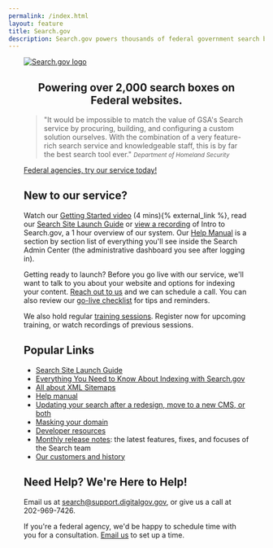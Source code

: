 ```yaml
---
permalink: /index.html
layout: feature
title: Search.gov
description: Search.gov powers thousands of federal government search boxes. Use it to improve the public's search experience on your agency's site.
---
```



<article class="article feature" style="padding:0 30px; margin-top: 10px;">
<div class="banner" style="text-center center-block">
  <a href="/">
    <img class="img-responsive center-block" src="{{ "/assets/img/site/searchdotgovlogo.png" | prepend: site.baseurl }}" alt="Search.gov logo"/>
  </a>
</div>

<div style="text-align: center;">
<h1>Powering over 2,000 search boxes on Federal websites.</h1>
</div>

> "It would be impossible to match the value of GSA's Search service by procuring, building, and configuring a custom solution ourselves. With the combination of a very feature-rich search service and knowledgeable staff, this is by far the best search tool ever."
<small><cite>Department of Homeland Security</cite></small>

<div class='signup-wrapper'>
  <a href="http://search.usa.gov/signup" class="btn btn-primary btn-large">Federal agencies, try our service today!</a>
</div>

## New to our service?

Watch our <a href="https://www.youtube.com/watch?v=p-y9T23ziEg">Getting Started video</a> (4 mins){% external_link %}, read our [Search Site Launch Guide](/manual/site-launch-guide.html) or [view a recording](/manual/training.html) of Intro to Search.gov, a 1 hour overview of our system.  Our <a href="/manual/index.html">Help Manual</a> is a section by section list of everything you'll see inside the Search Admin Center (the administrative dashboard you see after logging in).

Getting ready to launch? Before you go live with our service, we'll want to talk to you about your website and options for indexing your content. [Reach out to us](mailto:search@support.digitalgov.gov) and we can schedule a call.  You can also review our [go-live checklist](/blog/go-live.html) for tips and reminders.

We also hold regular [training sessions](/manual/training.html). Register now for upcoming training, or watch recordings of previous sessions.

## Popular Links

* [Search Site Launch Guide](/manual/site-launch-guide.html)
* [Everything You Need to Know About Indexing with Search.gov](/manual/indexing-with-searchgov.html)
* [All about XML Sitemaps](/manual/sitemaps.html)
* [Help manual](/manual/index.html)
* [Updating your search after a redesign, move to a new CMS, or both](/manual/redesign.html)
* [Masking your domain](/manual/cname.html)
* [Developer resources](/developer/index.html)
* [Monthly release notes](/tagged/release-notes/): the latest features, fixes, and focuses of the Search team
* [Our customers and history](/customers.html)

## Need Help? We're Here to Help!

Email us at <search@support.digitalgov.gov>, or give us a call at 202-969-7426.

If you're a federal agency, we'd be happy to schedule time with you for a consultation. [Email us](mailto:search@support.digitalgov.gov) to set up a time.
</article>
